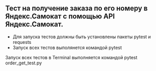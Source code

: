 ﻿## Тест на получение заказа по его номеру в Яндекс.Самокат с помощью API Яндекс.Самокат.
- Для запуска тестов должны быть установлены пакеты pytest и requests
- Запуск всех тестов выполянется командой pytest

Запуск всех тестов в Terminal выполняется командой pytest order_get_test.py








